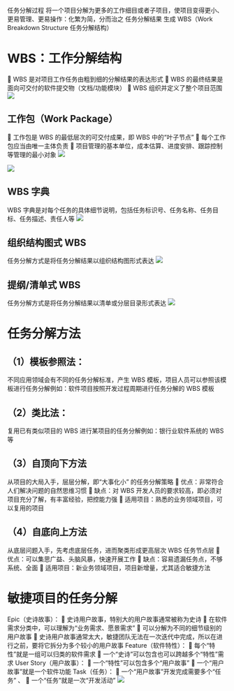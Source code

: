 任务分解过程
	将一个项目分解为更多的工作细目或者子项目，使项目变得更小、更易管理、更易操作：化繁为简，分而治之
任务分解结果
	生成 WBS（Work Breakdown Structure 任务分解结构）

# WBS：工作分解结构
 WBS 是对项目工作任务由粗到细的分解结果的表达形式 
 WBS 的最终结果是面向可交付的软件提交物（文档/功能模块） 
 WBS 组织并定义了整个项目范围
![](Pasted%20image%2020240416170512.png)
## 工作包（Work Package）
 工作包是 WBS 的最低层次的可交付成果，即 WBS 中的“叶子节点” 
 每个工作包应当由唯一主体负责 
 项目管理的基本单位，成本估算、进度安排、跟踪控制等管理的最小对象
![](Pasted%20image%2020240416170742.png)

![](Pasted%20image%2020240416172439.png)

## WBS 字典
WBS 字典是对每个任务的具体细节说明，包括任务标识号、任务名称、任务目标、任务描述、责任人等
![](Pasted%20image%2020240416171002.png)

## 组织结构图式 WBS  
任务分解方式是将任务分解结果以组织结构图形式表达
![](Pasted%20image%2020240416170837.png)

## 提纲/清单式 WBS
任务分解方式是将任务分解结果以清单或分层目录形式表达
![](Pasted%20image%2020240416170918.png)

# 任务分解方法
## （1）模板参照法：
不同应用领域会有不同的任务分解标准，产生 WBS 模板，项目人员可以参照该模板进行任务分解例如：软件项目按照开发过程周期进行任务分解的 WBS 模板 

## （2）类比法：
复用已有类似项目的 WBS 进行某项目的任务分解例如：银行业软件系统的 WBS 等 

## （3）自顶向下方法 
从项目的大局入手，层层分解，即“大事化小” 的任务分解策略 
 优点：非常符合人们解决问题的自然思维习惯 
 缺点：对 WBS 开发人员的要求较高，即必须对项目充分了解，有丰富经验，把控能力强 
 适用项目：熟悉的业务领域项目，可以复用的项目
## （4）自底向上方法
从底层问题入手，先考虑底层任务，进而聚类形成更高层次 WBS 任务节点层 
 优点：可以集思广益、头脑风暴，快速开展工作 
 缺点：容易遗漏任务点，不够系统、全面 
 适用项目：新业务领域项目，项目新增量，尤其适合敏捷方法

# 敏捷项目的任务分解
Epic（史诗故事）： 
	 史诗用户故事，特别大的用户故事通常被称为史诗 
	 在软件需求分类中，可以理解为“业务需求、愿景需求” 
	 可以分解为不同的细节级别的用户故事 
	 史诗用户故事通常太大，敏捷团队无法在一次迭代中完成，所以在进行之前，要将它拆分为多个较小的用户故事 
Feature（软件特性）： 
	 每个“特性”就是一组可以归类的软件需求 
	 一个“史诗”可以包含也可以跨越多个“特性”需求 
User Story（用户故事）： 
	 一个“特性”可以包含多个“用户故事” 
	 一个“用户故事”就是一个软件功能 
Task（任务）： 
	 一个“用户故事”开发完成需要多个“任务” 、
	 一个“任务”就是一次“开发活动”
![](Pasted%20image%2020240416172740.png)
